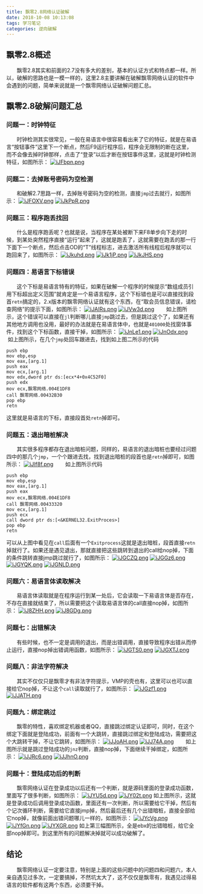 ```yaml
---
title: 飘零2.8网络认证破解
date: 2018-10-08 10:13:08
tags: 学习笔记
categories: 逆向破解
---
```

## 飘零2.8概述
&#160; &#160; &#160; &#160;飘零2.8其实和前面的2.7没有多大的差别，基本的认证方式和特点都一样。所以，破解的思路也是一模一样的，这里2.8主要讲解在破解飘零网络认证的软件中会遇到的问题，简单来说就是一个飘零网络认证破解问题汇总。
<!--more-->
## 飘零2.8破解问题汇总
### 问题一：时钟特征
&#160; &#160; &#160; &#160;时钟检测其实很常见，一般在易语言中很容易看出来了它的特征，就是在易语言“按钮事件”这里下一个断点，然后F9运行程序后，程序会无限制的断在这里，而不会像去掉时钟那样，点击了“登录”以后才断在按钮事件这里，这就是时钟检测特征，如图所示：
[![iJFbpn.png](https://s1.ax1x.com/2018/10/08/iJFbpn.png)](https://imgchr.com/i/iJFbpn)
### 问题二：去掉账号密码为空检测
&#160; &#160; &#160; &#160;和破解2.7思路一样，去掉账号密码为空的检测，直接`jmp`过去就行，如图所示：
[![iJFOXV.png](https://s1.ax1x.com/2018/10/08/iJFOXV.png)](https://imgchr.com/i/iJFOXV)
[![iJkPpR.png](https://s1.ax1x.com/2018/10/08/iJkPpR.png)](https://imgchr.com/i/iJkPpR)
### 问题三：程序跑丢找回
&#160; &#160; &#160; &#160;什么是程序跑丢呢？也就是说，当程序在某处被断下来F8单步向下走的时候，到某处突然程序直接“运行”起来了，这就是跑丢了，这就需要在跑丢的那一行下面下一个断点，然后点击OD的“T”线程标志，进去激活所有线程后程序就可以跑回来了，如图所示：
[![iJkuhd.png](https://s1.ax1x.com/2018/10/08/iJkuhd.png)](https://imgchr.com/i/iJkuhd)
[![iJk1jP.png](https://s1.ax1x.com/2018/10/08/iJk1jP.png)](https://imgchr.com/i/iJk1jP)
[![iJkJHS.png](https://s1.ax1x.com/2018/10/08/iJkJHS.png)](https://imgchr.com/i/iJkJHS)
### 问题四：易语言下标错误
&#160; &#160; &#160; &#160;这个下标是易语言特有的特征，如果在破解一个程序的时候提示“数组成员引用下标超出定义范围”就肯定是一个易语言程序，这个下标错也是可以直接找到段首`retn`搞定的，2.x版本的飘零网络认证就有这个东西，在“取会员信息错误，请检查网络”的提示下面，如图所示：
[![iJAIRs.png](https://s1.ax1x.com/2018/10/08/iJAIRs.png)](https://imgchr.com/i/iJAIRs)
[![iJVw3d.png](https://s1.ax1x.com/2018/10/08/iJVw3d.png)](https://imgchr.com/i/iJVw3d)
&#160; &#160; &#160; &#160;如上图所示，这个错误可以直接在`jl`判断哪儿直接`jmp`跳过去，但是跳过这个了，如果还有其他地方调用也没用，最好的办法就是在易语言体中，也就是`401000`处找窗体事件，找到这个下标函数，直接干掉，如图所示：
[![iJnLe1.png](https://s1.ax1x.com/2018/10/08/iJnLe1.png)](https://imgchr.com/i/iJnLe1)
[![iJnOdx.png](https://s1.ax1x.com/2018/10/08/iJnOdx.png)](https://imgchr.com/i/iJnOdx)
&#160; &#160; &#160; &#160;如上图所示，在几个`jmp`处回车跟进去，找到如上图二所示的代码
```
push ebp
mov ebp,esp
mov eax,[arg.1]
push eax 
mov ecx,[arg.1]
mov edx,dword ptr ds:[ecx*4+0x4C52F0]
push edx
mov ecx,飘零网络.004E1DF8
call 飘零网络.00432B30
pop ebp
retn
```
这里就是易语言的下标，直接段首处`retn`掉即可。
### 问题五：退出暗桩解决
&#160; &#160; &#160; &#160;其实很多程序都存在退出暗桩问题，同样的，易语言的退出暗桩也要经过问题四中的那几个`jmp`，一个个跟进去找，找到退出暗桩的段首也是`retn`掉即可，如图所示：
[![iJlf8f.png](https://s1.ax1x.com/2018/10/08/iJlf8f.png)](https://imgchr.com/i/iJlf8f)
&#160; &#160; &#160; &#160;如上图所示代码
```
push ebp
mov ebp,esp
mov eax,[arg.1]
push eax
mov ecx,飘零网络.004E1DF8
call 飘零网络.00433320
mov ecx,[arg.1]
push ecx
call dword ptr ds:[<&KERNEL32.ExitProces>]
pop ebp
retn
```
可以从上图中看见在`call`后面有一个`Exitprocess`这就是退出暗桩，段首直接`retn`掉就行了。如果还是遇见退出，那就直接把这些跳转到退出的call给nop掉，下面的条件跳转直接jmp跳过就行了，如图所示：
[![iJGCZQ.png](https://s1.ax1x.com/2018/10/08/iJGCZQ.png)](https://imgchr.com/i/iJGCZQ)
[![iJGGz6.png](https://s1.ax1x.com/2018/10/08/iJGGz6.png)](https://imgchr.com/i/iJGGz6)
[![iJGYQK.png](https://s1.ax1x.com/2018/10/08/iJGYQK.png)](https://imgchr.com/i/iJGYQK)
[![iJGNLD.png](https://s1.ax1x.com/2018/10/08/iJGNLD.png)](https://imgchr.com/i/iJGNLD)
### 问题六：易语言体读取解决
&#160; &#160; &#160; &#160;易语言体读取就是在程序运行到某一处后，它会读取一下易语言体是否存在，不存在直接就结束了，所以需要把这个读取易语言体的call直接nop掉，如图所示：
[![iJ8ZHH.png](https://s1.ax1x.com/2018/10/08/iJ8ZHH.png)](https://imgchr.com/i/iJ8ZHH)
[![iJ8GDg.png](https://s1.ax1x.com/2018/10/08/iJ8GDg.png)](https://imgchr.com/i/iJ8GDg)
### 问题七：出错解决
&#160; &#160; &#160; &#160;有些时候，也不一定是调用的退出，而是出错调用，直接导致程序出错从而停止运行，直接nop掉出错调用函数，如图所示：
[![iJGTS0.png](https://s1.ax1x.com/2018/10/08/iJGTS0.png)](https://imgchr.com/i/iJGTS0)
[![iJGXTJ.png](https://s1.ax1x.com/2018/10/08/iJGXTJ.png)](https://imgchr.com/i/iJGXTJ)
### 问题八：非法字符解决
&#160; &#160; &#160; &#160;其实不仅仅只是飘零才有非法字符提示，VMP的壳也有，这里可以也可以直接给它nop掉，不让这个`call`读取就行了，如图所示：
[![iJGzf1.png](https://s1.ax1x.com/2018/10/08/iJGzf1.png)](https://imgchr.com/i/iJGzf1)
[![iJJATH.png](https://s1.ax1x.com/2018/10/08/iJJATH.png)](https://imgchr.com/i/iJJATH)
### 问题九：绑定跳过
&#160; &#160; &#160; &#160;飘零的特性，喜欢绑定机器或者QQ，直接跳过绑定认证即可，同时，在这个绑定下面就是登陆成功，前面有一个大跳转，直接跳过绑定和登陆成功，需要把这个大跳转干掉，不让它跳转，如图所示：
[![iJJoAH.png](https://s1.ax1x.com/2018/10/08/iJJoAH.png)](https://imgchr.com/i/iJJoAH)
[![iJJ74A.png](https://s1.ax1x.com/2018/10/08/iJJ74A.png)](https://imgchr.com/i/iJJ74A)
&#160; &#160; &#160; &#160;如上图所示就是跳过登陆成功的`jnz`判断，直接nop掉，下面继续干掉绑定，如图所示：
[![iJJRc6.png](https://s1.ax1x.com/2018/10/08/iJJRc6.png)](https://imgchr.com/i/iJJRc6)
[![iJJhnO.png](https://s1.ax1x.com/2018/10/08/iJJhnO.png)](https://imgchr.com/i/iJJhnO)
### 问题十：登陆成功后的判断
&#160; &#160; &#160; &#160;飘零网络认证在登录成功以后还有一个判断，就是源码里面的登录成功函数，里面写了很多判断，如图所示：
[![iJYU5d.png](https://s1.ax1x.com/2018/10/08/iJYU5d.png)](https://imgchr.com/i/iJYU5d)
[![iJY02t.png](https://s1.ax1x.com/2018/10/08/iJY02t.png)](https://imgchr.com/i/iJY02t)
如上图所示，这就是登录成功后调用登录成功函数，里面还有一次判断，所以需要给它干掉，然后有个记次循环判断，需要给它直接jmp掉，然后最后还有几个出错暗桩，直接全部给它nop掉，就像前面出错问题哪儿一样的，如图所示：
[![iJYcVg.png](https://s1.ax1x.com/2018/10/08/iJYcVg.png)](https://imgchr.com/i/iJYcVg)
[![iJYfGn.png](https://s1.ax1x.com/2018/10/08/iJYfGn.png)](https://imgchr.com/i/iJYfGn)
[![iJYXGR.png](https://s1.ax1x.com/2018/10/08/iJYXGR.png)](https://imgchr.com/i/iJYXGR)
如上第三幅图所示，全是ebx的出错暗桩，给它全部nop掉即可。到这里所有的问题解决掉就可以成功破解了。
## 结论
&#160; &#160; &#160; &#160;飘零网络认证一定要注意，特别是上面的这些问题中的问题四和问题六，本人亲自遇见过多次，一定要搞掉，不然坑太大了，这不仅仅是飘零有，我遇见过得易语言的软件都有这两个东西，必须要干掉。